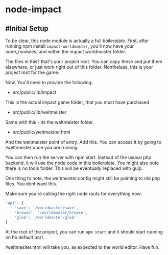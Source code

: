 node-impact
===========

#Initial Setup
-----------

To be clear, this node module is actually a full boilerplate.
First, after running npm install `impact-worldmaster`, you'll now have your node_modules, and within the impact worldmaster folder. 

The files in this? that's your project root. You can copy these and put them elsewhere, or just work right out of this folder. Nontheless, this is your project root for the game.


Now, You'll need to provide the following:

- src/public/lib/impact

This is the actual impact game folder, that you must have purchased 

- src/public/lib/weltmeister

Same with this - its the weltmeister folder.

- src/public/weltmeister.html

And the weltmeister point of entry. Add this. You can access it by going to <server>/weltmeister once you are running.

You can then run the server with npm start. Instead of the ususal php backend, it will use the node code in this boilerplate.
You might also note there is no tools folder. This will be eventually replaced with gulp.

One thing to note, the weltmeister.config might still be pointing to old php files. You dont want this.

Make sure you're calling the right node routs for everything now:
```js
'api': {
	'save': '/worldmaster/save',
	'browse': '/worldmaster/browse',
	'glob': '/worldmaster/glob'
}
```			

At the root of the project, you can run ```npm start``` and it should start running on he default port.

/weltmesiter.html will take you, as expected to the world editor. Have fun.











